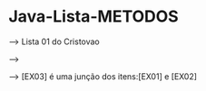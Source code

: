 # Java-Lista-METODOS
--> Lista 01 do Cristovao

-->

--> [EX03] é uma junção dos itens:[EX01] e [EX02]
